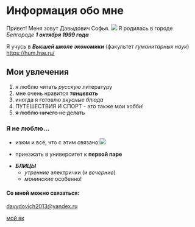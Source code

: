 # Информация обо мне 
Привет! Меня зовут Давыдович Софья. ![](https://pp.userapi.com/c831309/v831309612/47d7c/6phxPpgbyZ0.jpg)
Я родилась в городе *Белгороде* __*1 октября 1999 года*__ 

Я учусь в *__Высшей школе экономики__* (факультет _гуманитарных наук_) https://hum.hse.ru/
## Мои увлечения
1. я люблю читать _русскую_ литературу
2. мне очень нравится **_танцевать_**
3. иногда я готовлю _вкусные блюда_ 
4. ПУТЕШЕСТВИЯ И СПОРТ - это также мои хобби! 
1. ~~я люблю ничего не делать~~
### Я не люблю...
+ изюм и всё, что с этим связано:![](http://pro-zdorov.ru/wp-content/uploads/2015/07/167.jpg)
- приезжать в университет к **первой паре**
+ **_БЛИЦЫ_** 
  - *утренние* электрички (и _вечерние_)
  * *монинские* особенно! 
#### Со мной можно связаться:
<davydovich2013@yandex.ru>

[мой вк](https://vk.com/id433249598) 




